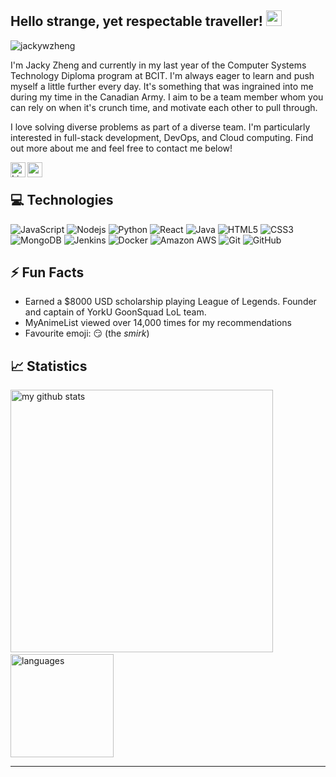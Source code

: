 ## Hello strange, yet respectable traveller! <img src="https://media.giphy.com/media/hvRJCLFzcasrR4ia7z/giphy.gif" width="25px">
<!--profile views-->
<img src="https://komarev.com/ghpvc/?username=jackywzheng" alt="jackywzheng" />

I'm Jacky Zheng and currently in my last year of the Computer Systems Technology Diploma program at BCIT. I'm always eager to learn and push myself a little further every day. It's something that was ingrained into me during my time in the Canadian Army. I aim to be a team member whom you can rely on when it's crunch time, and motivate each other to pull through.

I love solving diverse problems as part of a diverse team. I'm particularly interested in full-stack development, DevOps, and Cloud computing. Find out more about me and feel free to contact me below!

[<img align="left" alt="LinkedIn" width="24px" src="https://cdn.jsdelivr.net/npm/simple-icons@v3/icons/linkedin.svg" />][linkedin]
[<img align="left" alt="gmail" width="24px" src="https://cdn.jsdelivr.net/npm/simple-icons@v3/icons/gmail.svg" />][gmail]
<br>

## 💻 Technologies

![JavaScript](https://img.shields.io/badge/-JavaScript-black?style=flat-square&logo=javascript)
![Nodejs](https://img.shields.io/badge/-Nodejs-black?style=flat-square&logo=Node.js)
![Python](https://img.shields.io/badge/-Python-black?style=flat-square&logo=Python)
![React](https://img.shields.io/badge/-React-black?style=flat-square&logo=react)
![Java](https://img.shields.io/badge/-Java-E34A86?style=flat-square&logo=java)
![HTML5](https://img.shields.io/badge/-HTML5-E34F26?style=flat-square&logo=html5&logoColor=white)
![CSS3](https://img.shields.io/badge/-CSS3-1572B6?style=flat-square&logo=css3)
![MongoDB](https://img.shields.io/badge/-MongoDB-black?style=flat-square&logo=mongodb)
![Jenkins](https://img.shields.io/badge/-Jenkins-white?style=flat-square&logo=jenkins)
![Docker](https://img.shields.io/badge/-Docker-black?style=flat-square&logo=docker)
![Amazon AWS](https://img.shields.io/badge/Amazon%20AWS-232F3E?style=flat-square&logo=amazon-aws)
![Git](https://img.shields.io/badge/-Git-black?style=flat-square&logo=git)
![GitHub](https://img.shields.io/badge/-GitHub-181717?style=flat-square&logo=github)

## ⚡ Fun Facts
  
   - Earned a $8000 USD scholarship playing League of Legends. Founder and captain of YorkU GoonSquad LoL team.
   - MyAnimeList viewed over 14,000 times for my recommendations
   - Favourite emoji: :smirk: (the *smirk*)
   
## 📈 Statistics
<!-- GitHub stats -->
<p align="left">
<img src="https://github-readme-stats.jackywzheng.vercel.app/api?username=jackywzheng&show_icons=true&theme=buefy" alt="my github stats" width="420"/>&nbsp;<img src="https://github-readme-stats.jackywzheng.vercel.app/api/top-langs/?username=jackywzheng&layout=compact&theme=buefy" alt="languages" height="165">
</p>

---

[linkedin]: https://www.linkedin.com/in/jackywzheng/
[gmail]: mailto:jackywzheng@gmail.com


<!--Shoutout to those who work on GitHub profile and make it look FABULOUS -->
